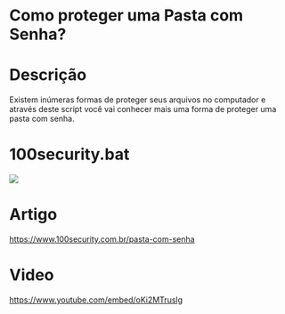 # Como proteger uma Pasta com Senha?

# Descrição
Existem inúmeras formas de proteger seus arquivos no computador e através deste script você vai conhecer mais uma forma de proteger uma pasta com senha.

# 100security.bat
![](https://www.100security.com.br/images/pasta-com-senha-02.png)

# Artigo 
https://www.100security.com.br/pasta-com-senha

# Video
https://www.youtube.com/embed/oKi2MTruslg

